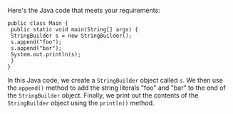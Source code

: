 Here's the Java code that meets your requirements:
```
public class Main {
 public static void main(String[] args) {
 StringBuilder s = new StringBuilder();
 s.append("foo");
 s.append("bar");
 System.out.println(s);
 }
}
```
In this Java code, we create a `StringBuilder` object called `s`. We then use the `append()` method to add the string literals "foo" and "bar" to the end of the `StringBuilder` object. Finally, we print out the contents of the `StringBuilder` object using the `println()` method.

